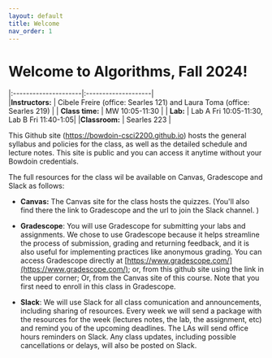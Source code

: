 ```yaml
---
layout: default 
title: Welcome
nav_order: 1
---
```



# Welcome to Algorithms, Fall 2024! 



|:---------------------|:--------------------|    
|__Instructors:__ | Cibele Freire (office: Searles 121) and Laura Toma (office: Searles 219) |
| __Class time:__ | MW  10:05-11:30 | 
| __Lab:__        | Lab A Fri 10:05-11:30, Lab B Fri 11:40-1:05|
|__Classroom:__   | Searles 223 |


This Github site (https://bowdoin-csci2200.github.io) hosts the general syllabus and policies for the class, as well as the detailed schedule and lecture notes. This site is public and you can access it anytime without your Bowdoin credentials. 

The full resources for the class wil be available on Canvas, Gradescope and Slack as follows: 

  * __Canvas:__ The Canvas site for the class hosts the quizzes.  (You'll also find there the link  to Gradescope and the url to join the Slack channel. ) 

  * __Gradescope__: You will use Gradescope for submitting your labs and assignments. We chose to use Gradescope because it helps streamline the process of submission, grading and returning  feedback, and it is also useful for implementing practices like anonymous grading. You can access Gradescope directly at [https://www.gradescope.com/](https://www.gradescope.com/); or, from this github site using the link in the upper corner; Or, from the Canvas site of this course. Note that you first need to enroll in this class in Gradescope. 

  * __Slack__: We will use Slack for all class comunication and announcements, including sharing of resources.  Every week we will send a package with the resources for the week (lectures notes, the lab, the assignment, etc) and remind you of the upcoming deadlines. The LAs will send office hours reminders on Slack. Any class updates, including possible cancellations or delays, will also be posted on Slack.   

